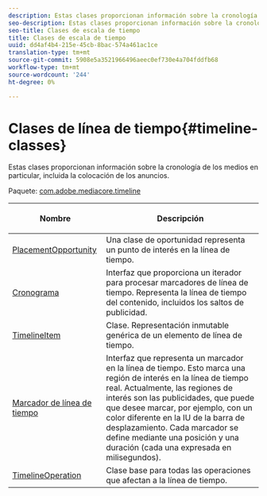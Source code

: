 ```yaml
---
description: Estas clases proporcionan información sobre la cronología de los medios en particular, incluida la colocación de los anuncios.
seo-description: Estas clases proporcionan información sobre la cronología de los medios en particular, incluida la colocación de los anuncios.
seo-title: Clases de escala de tiempo
title: Clases de escala de tiempo
uuid: dd4af4b4-215e-45cb-8bac-574a461ac1ce
translation-type: tm+mt
source-git-commit: 5908e5a3521966496aeec0ef730e4a704fddfb68
workflow-type: tm+mt
source-wordcount: '244'
ht-degree: 0%

---
```



# Clases de línea de tiempo{#timeline-classes}

Estas clases proporcionan información sobre la cronología de los medios en particular, incluida la colocación de los anuncios.

Paquete: [com.adobe.mediacore.timeline](https://help.adobe.com/en_US/primetime/api/psdk/javadoc_1.4/com/adobe/mediacore/timeline/package-summary.html)

<table frame="all" colsep="1" rowsep="1" id="table_6752E908BA6546549619994A3F7D5F87"> 
 <thead> 
  <tr rowsep="1"> 
   <th colname="1" class="entry"> Nombre </th> 
   <th colname="2" class="entry"> <p>Descripción </p> </th> 
  </tr> 
 </thead>
 <tbody> 
  <tr rowsep="1"> 
   <td colname="1"><span class="codeph"><a href="https://help.adobe.com/en_US/primetime/api/psdk/javadoc_1.4/com/adobe/mediacore/timeline/PlacementOpportunity.html" format="html" scope="external"> PlacementOpportunity</a></span> </td> 
   <td colname="2"> Una clase de oportunidad representa un punto de interés en la línea de tiempo. </td> 
  </tr> 
  <tr rowsep="1"> 
   <td colname="1"><a href="https://help.adobe.com/en_US/primetime/api/psdk/javadoc_1.4/com/adobe/mediacore/timeline/Timeline.html" format="html" scope="external"> Cronograma</a> </td> 
   <td colname="2"> Interfaz que proporciona un iterador para procesar marcadores de línea de tiempo. Representa la línea de tiempo del contenido, incluidos los saltos de publicidad. </td> 
  </tr> 
  <tr rowsep="1"> 
   <td colname="1"><span class="codeph"><a href="https://help.adobe.com/en_US/primetime/api/psdk/javadoc_1.4/com/adobe/mediacore/timeline/TimelineItem.html" format="html" scope="external"> TimelineItem</a> </span> </td> 
   <td colname="2"> Clase. Representación inmutable genérica de un elemento de línea de tiempo. </td> 
  </tr> 
  <tr rowsep="1"> 
   <td colname="1"><span class="codeph"><a href="https://help.adobe.com/en_US/primetime/api/psdk/javadoc_1.4/com/adobe/mediacore/timeline/TimelineMarker.html" format="html" scope="external"> Marcador de línea de tiempo</a> </span> </td> 
   <td colname="2"> Interfaz que representa un marcador en la línea de tiempo. Esto marca una región de interés en la línea de tiempo real. Actualmente, las regiones de interés son las publicidades, que puede que desee marcar, por ejemplo, con un color diferente en la IU de la barra de desplazamiento. Cada marcador se define mediante una posición y una duración (cada una expresada en milisegundos). </td> 
  </tr> 
  <tr rowsep="0"> 
   <td colname="1"><a href="https://help.adobe.com/en_US/primetime/api/psdk/javadoc_1.4/com/adobe/mediacore/timeline/TimelineOperation.html" format="html" scope="external"> TimelineOperation</a> </td> 
   <td colname="2"> Clase base para todas las operaciones que afectan a la línea de tiempo. </td> 
  </tr> 
 </tbody> 
</table>

